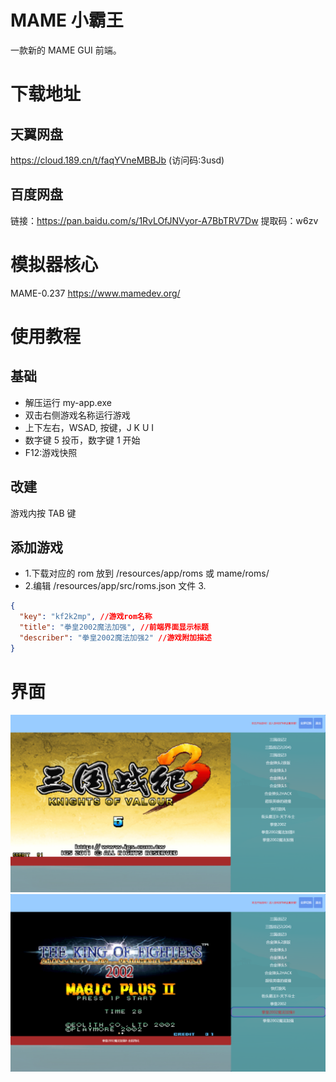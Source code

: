 # MAME 小霸王

一款新的 MAME GUI 前端。

# 下载地址

## 天翼网盘

https://cloud.189.cn/t/faqYVneMBBJb (访问码:3usd)

## 百度网盘

链接：https://pan.baidu.com/s/1RvLOfJNVyor-A7BbTRV7Dw
提取码：w6zv

# 模拟器核心

MAME-0.237
https://www.mamedev.org/

# 使用教程

## 基础

- 解压运行 my-app.exe
- 双击右侧游戏名称运行游戏
- 上下左右，WSAD, 按键，J K U I
- 数字键 5 投币，数字键 1 开始
- F12:游戏快照

## 改建

游戏内按 TAB 键

## 添加游戏

- 1.下载对应的 rom 放到 /resources/app/roms 或 mame/roms/
- 2.编辑 /resources/app/src/roms.json 文件 3.

```json
{
  "key": "kf2k2mp", //游戏rom名称
  "title": "拳皇2002魔法加强", //前端界面显示标题
  "describer": "拳皇2002魔法加强2" //游戏附加描述
}
```

# 界面

![](./img/1.png)
![](./img/2.png)

